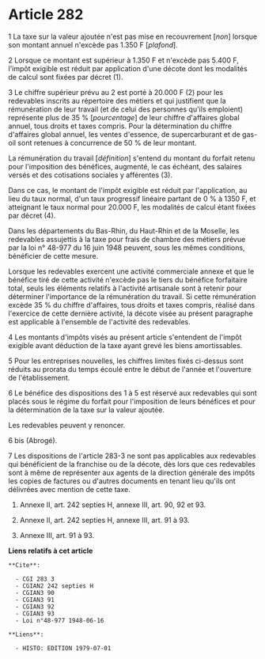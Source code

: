 # Article 282

1  La taxe sur la valeur ajoutée n'est pas mise en recouvrement [*non*] lorsque son montant annuel n'excède pas 1.350 F
[*plafond*].

2  Lorsque ce montant est supérieur à 1.350 F et n'excède pas 5.400 F, l'impôt exigible est réduit par application d'une
décote dont les modalités de calcul sont fixées par décret (1).

3  Le chiffre supérieur prévu au 2 est porté à 20.000 F (2) pour les redevables inscrits au répertoire des métiers et qui
justifient que la rémunération de leur travail (et de celui des personnes qu'ils emploient) représente plus de 35 %
[*pourcentage*] de leur chiffre d'affaires global annuel, tous droits et taxes compris. Pour la détermination du chiffre
d'affaires global annuel, les ventes d'essence, de supercarburant et de gas-oil sont retenues à concurrence de 50 % de leur
montant.

La rémunération du travail [*définition*] s'entend du montant du forfait retenu pour l'imposition des bénéfices, augmenté, le
cas échéant, des salaires versés et des cotisations sociales y afférentes (3).

Dans ce cas, le montant de l'impôt exigible est réduit par l'application, au lieu du taux normal, d'un taux progressif
linéaire partant de 0 % à 1350 F, et atteignant le taux normal pour 20.000 F, les modalités de calcul étant fixées par décret
(4).

Dans les départements du Bas-Rhin, du Haut-Rhin et de la Moselle, les redevables assujettis à la taxe pour frais de chambre
des métiers prévue par la loi n° 48-977 du 16 juin 1948 peuvent, sous les mêmes conditions, bénéficier de cette mesure.

Lorsque les redevables exercent une activité commerciale annexe et que le bénéfice tiré de cette activité n'excède pas le
tiers du bénéfice forfaitaire total, seuls les éléments relatifs à l'activité artisanale sont à retenir pour déterminer
l'importance de la rémunération du travail. Si cette rémunération excède 35 % du chiffre d'affaires, tous droits et taxes
compris, réalisé dans l'exercice de cette dernière activité, la décote visée au présent paragraphe est applicable à
l'ensemble de l'activité des redevables.

4  Les montants d'impôts visés au présent article s'entendent de l'impôt exigible avant déduction de la taxe ayant grevé les
biens amortissables.

5  Pour les entreprises nouvelles, les chiffres limites fixés ci-dessus sont réduits au prorata du temps écoulé entre le
début de l'année et l'ouverture de l'établissement.

6  Le bénéfice des dispositions des 1 à 5 est réservé aux redevables qui sont placés sous le régime du forfait pour
l'imposition de leurs bénéfices et pour la détermination de la taxe sur la valeur ajoutée.

Les redevables peuvent y renoncer.

6 bis  (Abrogé).

7  Les dispositions de l'article 283-3 ne sont pas applicables aux redevables qui bénéficient de la franchise ou de la
décote, dès lors que ces redevables sont à même de représenter aux agents de la direction générale des impôts les copies de
factures ou d'autres documents en tenant lieu qu'ils ont délivrées avec mention de cette taxe.

1)  Annexe II, art. 242 septies H, annexe III, art. 90, 92 et 93.

2)  Annexe II, art. 242 septies H, annexe III, art. 91 à 93.

3)  Annexe III, art. 91 à 93.

**Liens relatifs à cet article**

	**Cite**:

	  - CGI 283 3
	  - CGIAN2 242 septies H
	  - CGIAN3 90
	  - CGIAN3 91
	  - CGIAN3 92
	  - CGIAN3 93
	  - Loi n°48-977 1948-06-16

	**Liens**:

	  - HISTO: EDITION 1979-07-01
